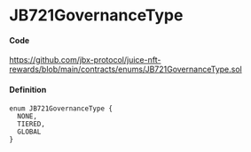 # JB721GovernanceType

#### Code

https://github.com/jbx-protocol/juice-nft-rewards/blob/main/contracts/enums/JB721GovernanceType.sol

#### Definition

```
enum JB721GovernanceType {
  NONE,
  TIERED,
  GLOBAL
}
```
